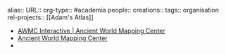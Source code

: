 alias::
URL::
org-type:: #academia
people::
creations::
tags:: organisation
rel-projects:: [[Adam's Atlas]]



- [AWMC Interactive | Ancient World Mapping Center](https://awmc.unc.edu/awmc-interactive/)
- [Ancient World Mapping Center](https://awmc.unc.edu/)
-

